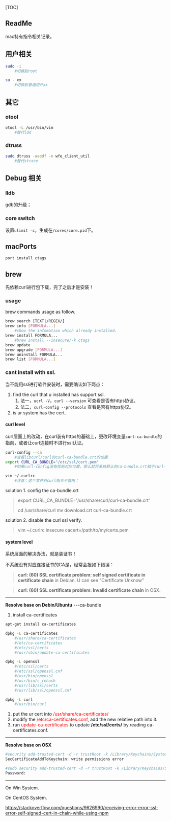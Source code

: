 [TOC]



## ReadMe

mac特有指令相关记录。



## 用户相关

```bash
sudo -i
	#切换到root

su - xx
	#切换到普通用户xx
```





## 其它

### otool

```bash
otool -L /usr/bin/vim
	#替代ldd
```

### dtruss

```bash
sudo dtruss -aeodf -n wfe_client_util
	#替代strace
```



## Debug 相关

### lldb

gdb的升级；



### core switch

设置`ulimit -c`，生成在`/cores/core.pid`下。





## macPorts

```bash
port install ctags
```

## brew

先依赖curl进行包下载，完了之后才是安装！

### usage

brew commands usage as follow.

```bash
brew search [TEXT|/REGEX/]
brew info [FORMULA...]
	#show the infomation which already installed.
brew install FORMULA...
	#brew install --insecure/-k ctags
brew update
brew upgrade [FORMULA...]
brew uninstall FORMULA...
brew list [FORMULA...]  
```



### cant install with ssl.

当不能用ssl进行软件安装时，需要确认如下两点：

1. find the curl that u installed has support ssl. 
   1. 法一，`ucrl -V`，`curl --version` 可查看是否有https协议。
   2. 法二，`curl-config --protocols` 查看是否有https协议。
2. is ur system has the cert.



#### curl level

curl层面上的改动，在curl装有https的基础上，更改环境变量`curl-ca-bundle`的指向，或者让curl连接时不进行ssl认证。

```bash
curl-config --ca
	#查看libcurl/curl的curl-ca-bundle.crt的位置
export CURL_CA_BUNDLE="/etc/ssl/cert.pem"                  
	#如果curl-config没有找到对应位置，那么就将系统默认的ca-bundle.crt赋于curl-ca-bundle.

vim ~/.curlrc
	#注意：这个文件对curl指令不管用；
```



solution 1. config the ca-bundle.crt

> export CURL_CA_BUNDLE='/usr/share/curl/curl-ca-bundle.crt'
>
> cd /usr/share/curl
> mv download.crt curl-ca-bundle.crt



solution 2. disable the curl ssl verify.

> vim ~/.curlrc
> insecure
> cacert=/path/to/my/certs.pem





#### system level

系统层面的解决办法，就是装证书！

不系统没有对应连接证书的CA是，经常会报如下错误：

> **curl: (60) SSL certificate problem: self signed certificate in certificate chain** in Debian.
> U can see "Certificate Unknow" 

> **curl: (60) SSL certificate problem: Invalid certificate chain** in OSX.





------

**Resolve base on Debin/Ubuntu**  ---ca-bundle

1. install ca-certificates

```bash
apt-get install ca-certificates

dpkg -L ca-certificates 
	#/usr/share/ca-certificates
	#/etc/ca-certificates
	#/etc/ssl/certs
	#/usr/sbin/update-ca-certificates

dpkg -L openssl      
	#/etc/ssl/certs
	#/etc/ssl/openssl.cnf
	#/usr/bin/openssl
	#/usr/bin/c_rehash
	#/usr/lib/ssl/certs
	#/usr/lib/ssl/openssl.cnf

dpkg -L curl
	#/usr/bin/curl
```

1. put the ur cert into <font color=red>/usr/share/ca-certificates/</font>
2. modify the <font color=red>/etc/ca-certificates.conf</font>, add the new relative path into it.
3. run <font color=red>update-ca-certificates</font> to update **/etc/ssl/certs/** by reading ca-certificates.conf.



------

**Resolve base on OSX**

```bash
#security add-trusted-cert -d -r trustRoot -k /Library/Keychains/System.keychain ~/SkyGuard.crt  
SecCertificateAddToKeychain: write permissions error

#sudo security add-trusted-cert -d -r trustRoot -k /Library/Keychains/System.keychain ~/SkyGuard.crt 
Password:
```



------

On Win System.

On CentOS System.

https://stackoverflow.com/questions/9626990/receiving-error-error-ssl-error-self-signed-cert-in-chain-while-using-npm

